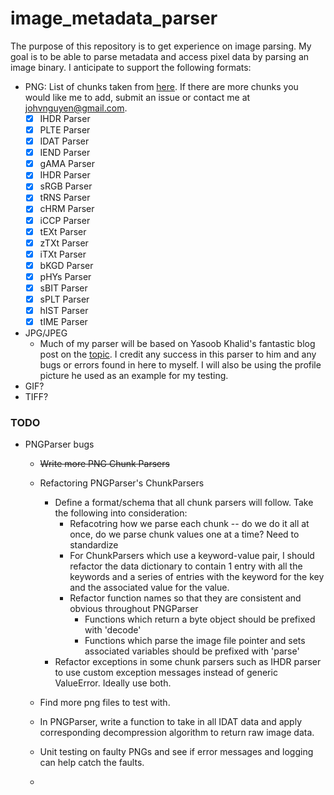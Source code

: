 # image_metadata_parser

The purpose of this repository is to get experience on image parsing. My goal is to be able to parse metadata and access pixel data by parsing an image binary.
I anticipate to support the following formats:
- PNG: List of chunks taken from [here](http://www.libpng.org/pub/png/spec/1.2/PNG-Chunks.html). If there are more chunks you would like me to add, submit an issue or contact me at <johvnguyen@gmail.com>.
	- [x] IHDR Parser
	- [x] PLTE Parser
	- [x] IDAT Parser
	- [x] IEND Parser
	- [x] gAMA Parser
	- [x] IHDR Parser
	- [x] sRGB Parser
	- [x] tRNS Parser
	- [x] cHRM Parser
	- [x] iCCP Parser
	- [x] tEXt Parser
	- [x] zTXt Parser
	- [x] iTXt Parser
	- [x] bKGD Parser
	- [x] pHYs Parser
	- [x] sBIT Parser
	- [x] sPLT Parser
	- [x] hIST Parser
	- [x] tIME Parser

- JPG/JPEG
	- Much of my parser will be based on Yasoob Khalid's fantastic blog post on the [topic](https://yasoob.me/posts/understanding-and-writing-jpeg-decoder-in-python/#huffman-encoding). I credit any success in this parser to him and any bugs or errors found in here to myself. I will also be using the profile picture he used as an example for my testing.
- GIF?
- TIFF?


### TODO
- PNGParser bugs
	- ~~Write more PNG Chunk Parsers~~
	- Refactoring PNGParser's ChunkParsers
		- Define a format/schema that all chunk parsers will follow. Take the following into consideration:
			- Refacotring how we parse each chunk -- do we do it all at once, do we parse chunk values one at a time? Need to standardize
			- For ChunkParsers which use a keyword-value pair, I should refactor the data dictionary to contain 1 entry with all the keywords and a series of entries with the keyword for the key and the associated value for the value.
			- Refactor function names so that they are consistent and obvious throughout PNGParser
				- Functions which return a byte object should be prefixed with 'decode'
				- Functions which parse the image file pointer and sets associated variables should be prefixed with 'parse'
		- Refactor exceptions in some chunk parsers such as IHDR parser to use custom exception messages instead of generic ValueError. Ideally use both.
	- Find more png files to test with.
	- In PNGParser, write a function to take in all IDAT data and apply corresponding decompression algorithm to return raw image data.
	
	- Unit testing on faulty PNGs and see if error messages and logging can help catch the faults.
	- 
	
